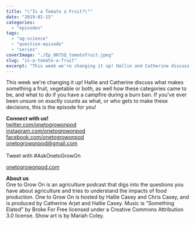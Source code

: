 ```yaml
---
title: "\"Is a Tomato a Fruit?\""
date: "2019-01-15"
categories: 
  - "episodes"
tags: 
  - "ag-science"
  - "question-episode"
  - "series"
coverImage: "./Ep_007SQ_tomatofruit.jpeg"
slug: "is-a-tomato-a-fruit"
excerpt: "This week we're changing it up! Hallie and Catherine discuss what makes something a fruit, vegetable or both, as well how these categories came to be, and what to do if you have a campfire during a burn ban. If you've ever been unsure on exactly counts as what, or who gets to make these decisions, this is the episode for you!"
---
```


This week we're changing it up! Hallie and Catherine discuss what makes something a fruit, vegetable or both, as well how these categories came to be, and what to do if you have a campfire during a burn ban. If you've ever been unsure on exactly counts as what, or who gets to make these decisions, this is the episode for you!

**Connect with us!**  
[twitter.com/onetogrowonpod](http://twitter.com/onetogrowonpod)  
[instagram.com/onetogrowonpod  
](http://instagram.com/onetogrowonpod)[facebook.com/onetogrowonpod  
](http://facebook.com/onetogrowonpod)[onetogrowonpod@gmail.com  
](mailto:onetogrowonpod@gmail.com)  
Tweet with #AskOnetoGrowOn  
  
[onetogrowonpod.com](http://onetogrowonpod.com/)

**About us**  
One to Grow On is an agriculture podcast that digs into the questions you have about agriculture and tries to understand the impacts of food production. One to Grow On is hosted by Hallie Casey and Chris Casey, and is produced by Catherine Arjet and Hallie Casey. Music is “Something Elated” by Broke For Free licensed under a Creative Commons Attribution 3.0 license. Show art is by Mariah Coley.
